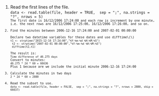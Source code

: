 <ol>
<li>Read the first lines of the file.<br>
<code>data <- read.table(file, header = TRUE,  sep = ";", na.strings = "?", nrows = 5)<code>
The first date is 16/12/2006 17:24:00 and each row is increment by one minute, i.e. the next rows are 16/12/2006 17:25:00, 16/12/2006 17:26:00, and so on.
</li>
<li>Find the minutes between 2006-12-16 17:24:00 and 2007-02-01 00:00:00<br>
Declare two datetime variables for these dates and use difftime\(\)
<code>t1 <- strptime("2015-12-16 17:24:00","%Y-%m-%d %H:%M:%S")
 t2 <- strptime("2007-02-01 00:00:00","%Y-%m-%d %H:%M:%S")
 difftime(t2,t1)
</code>
The result is:
<code>Time difference of 46.275 days</code>
Convert to minutes:
<code>46.275 * 24 * 60 = 66636</code>
Plus 1 because are we include the initial minute 2006-12-16 17:24:00</li>
<li>Calculate the minutes in two days
<code>2 * 24 * 60 = 2880</code></li>
<li>Read the subset to use.
<code>data <- read.table(file, header = FALSE,  sep = ";", na.strings = "?", nrows = 2880, skip = 66637)</code></li>
</ol>
